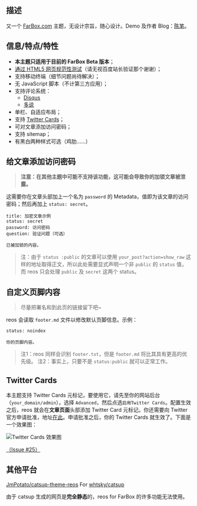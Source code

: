 ## 描述 ##

又一个 [FarBox.com](http://farbox.com) 主题，无设计宗旨，随心设计。Demo 及作者 Blog：[陈笔](http://oyiadin.farbox.com)。

## 信息/特点/特性 ##

* **本主题只适用于目前的 FarBox Beta 版本**；
* [通过 HTML5 网页规范性测试](http://validator.w3.org/check?uri=oyiadin.farbox.com)（请无视百度站长验证那个谢谢）；
* 支持移动终端（细节问题尚待解决）；
* 无 JavaScript 脚本（不计第三方应用）；
* 支持评论系统：
    * [Disqus](http://disqus.com/)
    * [多说](http://duoshuo.com/)
* 单栏、自适应布局；
* 支持 [Twitter Cards](https://dev.twitter.com/docs/cards)；
* 可对文章添加访问密码；
* 支持 sitemap；
* 有黑白两种样式可选（鸡肋……）

## 给文章添加访问密码 ##

> **注意：在其他主题中可能不支持该功能，这可能会导致你的加锁文章被泄露。**

这需要你在文章头部加上一个名为 `password` 的 Metadata，值即为该文章的访问密码；然后再加上 `status: secret`。

```text
title: 加密文章示例
status: secret
password: 访问密码
question: 验证问题（可选）

已被加锁的内容。
```

> 注：由于 `status :public` 的文章可以使用 `your_post?action=show_raw` 这样的地址取得正文，所以此处需要显式声明一个非 `public` 的 `status` 值，而 reos 只会处理 `public` 及 `secret` 这两个 status。

## 自定义页脚内容 ##

> 尽量把署名和到此页的链接留下吧~

reos 会读取 `footer.md` 文件以修改默认页脚信息。示例：

```text
status: noindex

你的页脚内容。
```

> 注1：reos 同样会识别 `footer.txt`，但是 `footer.md` 将比其具有更高的优先级。
> 注2：事实上，只要不是 `status:public` 就可以正常工作。

## Twitter Cards ##

本主题支持 Twitter Cards 元标记，要使用它，请先至你的网站后台（`your_domain/admin`），选择 `Advanced`，然后点选`启用Twitter Cards`。配置生效之后，reos 就会在**文章页面**头部添加 Twitter Card 元标记。你还需要向 Twitter 官方申请批准，地址[在此](https://dev.twitter.com/docs/cards/validation/validator)。申请批准之后，你的 Twitter Cards 就生效了。下面是一个效果图：

![Twitter Cards 效果图](http://oyiadin.u.qiniudn.com/img/twitter-cards-example.png)

[（Issue #25）](https://github.com/oyiadin/reos/issues/25)

## 其他平台 ##

[JmPotato/catsup-theme-reos](https://github.com/JmPotato/catsup-theme-reos) For [whtsky/catsup](https://github.com/whtsky/catsup)

由于 catsup 生成的网页是**完全静态**的，reos for FarBox 的许多功能无法使用。
